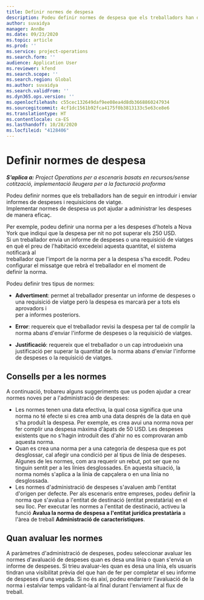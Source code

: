 ```yaml
---
title: Definir normes de despesa
description: Podeu definir normes de despesa que els treballadors han de seguir en introduir i enviar informes de despeses i requisicions de viatge.
author: suvaidya
manager: AnnBe
ms.date: 09/23/2020
ms.topic: article
ms.prod: ''
ms.service: project-operations
ms.search.form: ''
audience: Application User
ms.reviewer: kfend
ms.search.scope: ''
ms.search.region: Global
ms.author: suvaidya
ms.search.validFrom: ''
ms.dyn365.ops.version: ''
ms.openlocfilehash: c55cec132649daf9ee08ea4d8db3668860247934
ms.sourcegitcommit: 4cf1dc1561b92fca4175f0b3813133c5e63ce8e6
ms.translationtype: HT
ms.contentlocale: ca-ES
ms.lasthandoff: 10/28/2020
ms.locfileid: "4128406"
---
```

# <a name="define-expense-policies"></a>Definir normes de despesa

_**S'aplica a:** Project Operations per a escenaris basats en recursos/sense cotització, implementació lleugera per a la facturació proforma_

Podeu definir normes que els treballadors han de seguir en introduir i enviar informes de despeses i requisicions de viatge.         
Implementar normes de despesa us pot ajudar a administrar les despeses de manera eficaç.         

Per exemple, podeu definir una norma per a les despeses d'hotels a Nova York que indiqui que la despesa per nit no pot superar els 250 USD.       
Si un treballador envia un informe de despeses o una requisició de viatges en què el preu de l'habitació excedeixi aquesta quantitat, el sistema notificarà al         
treballador que l'import de la norma per a la despesa s'ha excedit. Podeu configurar el missatge que rebrà el treballador en el moment de        
definir la norma.      
        
Podeu definir tres tipus de normes:         
        
- **Advertiment**: permet al treballador presentar un informe de despeses o una requisició de viatge però la despesa es marcarà per a tots els aprovadors i         
  per a informes posteriors.        

- **Error**: requereix que el treballador revisi la despesa per tal de complir la norma abans d'enviar l'informe de despeses o la requisició de viatges.        
 
 - **Justificació**: requereix que el treballador o un cap introdueixin una justificació per superar la quantitat de la norma abans d'enviar l'informe de despeses o la requisició de viatges.        

## <a name="policy-tips"></a>Consells per a les normes
A continuació, trobareu alguns suggeriments que us poden ajudar a crear normes noves per a l'administració de despeses: 

- Les normes tenen una data efectiva, la qual cosa significa que una norma no té efecte si es crea amb una data després de la data en què s'ha produït la despesa. Per exemple, es crea avui una norma nova per fer complir una despesa màxima d'àpats de 50 USD. Les despeses existents que no s'hagin introduït des d'ahir no es comprovaran amb aquesta norma.
- Quan es crea una norma per a una categoria de despesa que es pot desglossar, cal afegir una condició per al tipus de línia de despeses. Algunes de les normes, com ara requerir un rebut, pot ser que no tinguin sentit per a les línies desglossades. En aquesta situació, la norma només s'aplica a la línia de capçalera o en una línia no desglossada. 
- Les normes d'administració de despeses s'avaluen amb l'entitat d'origen per defecte. Per als escenaris entre empreses, podeu definir la norma que s'avalua a l'entitat de destinació (entitat prestatària) en el seu lloc. Per executar les normes a l'entitat de destinació, activeu la funció **Avalua la norma de despesa a l'entitat jurídica prestatària** a l'àrea de treball **Administració de característiques**.

## <a name="when-to-evaluate-policies"></a>Quan avaluar les normes

A paràmetres d'administració de despeses, podeu seleccionar avaluar les normes d'avaluació de despeses quan es desa una línia o quan s'envia un informe de despeses. Si trieu avaluar-les quan es desa una línia, els usuaris tindran una visibilitat prèvia del que han de fer per completar el seu informe de despeses d'una vegada. Si no és així, podeu endarrerir l'avaluació de la norma i estalviar temps validant-la al final durant l'enviament al flux de treball.
